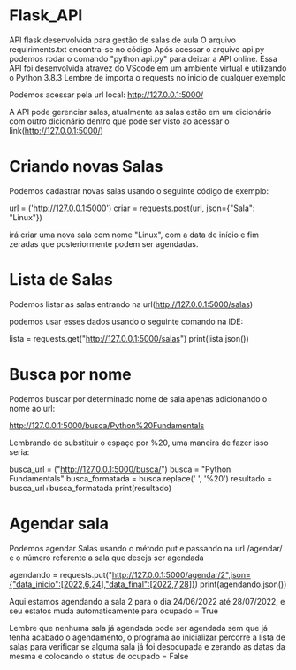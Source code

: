 # Flask_API
API flask desenvolvida para gestão de salas de aula
O arquivo requiriments.txt encontra-se no código
Após acessar o arquivo api.py podemos rodar o comando "python api.py" para deixar a API online.
Essa API foi desenvolvida atravez do VScode em um ambiente virtual e utilizando o Python 3.8.3
Lembre de importa o requests no inicio de qualquer exemplo

Podemos acessar pela url local: http://127.0.0.1:5000/

A API pode gerenciar salas, atualmente as salas estão em um dicionário com outro dicionário dentro que pode ser visto ao acessar o link(http://127.0.0.1:5000/)

<h1>Criando novas Salas</h1>

Podemos cadastrar novas salas usando o seguinte código de exemplo:

url = ('http://127.0.0.1:5000')
criar = requests.post(url, json={"Sala": "Linux"})

irá criar uma nova sala com nome "Linux", com a data de início e fim zeradas que posteriormente podem ser agendadas.
<h1>Lista de Salas</h1>

Podemos listar as salas entrando na url(http://127.0.0.1:5000/salas)

podemos usar esses dados usando o seguinte comando na IDE:

lista = requests.get("http://127.0.0.1:5000/salas")
print(lista.json())

<h1>Busca por nome</h1>

Podemos buscar por determinado nome de sala apenas adicionando o nome ao url:

http://127.0.0.1:5000/busca/Python%20Fundamentals

Lembrando de substituir o espaço por %20, uma maneira de fazer isso seria:

busca_url = ("http://127.0.0.1:5000/busca/")
busca = "Python Fundamentals"
busca_formatada = busca.replace(' ', '%20')
resultado = busca_url+busca_formatada
print(resultado)

<h1>Agendar sala</h1>
Podemos agendar Salas usando o método put e passando na url /agendar/ e o número referente a sala que deseja ser agendada

agendando = requests.put("http://127.0.0.1:5000/agendar/2",json={"data_inicio":[2022,6,24],"data_final":[2022,7,28]})
print(agendando.json())

Aqui estamos agendando a sala 2 para o dia 24/06/2022 até 28/07/2022, e seu estatos muda automaticamente para ocupado = True

Lembre que nenhuma sala já agendada pode ser agendada sem que já tenha acabado o agendamento, o programa ao inicializar percorre a lista de salas para verificar se alguma sala já foi desocupada e zerando as datas da mesma e colocando o status de ocupado = False
